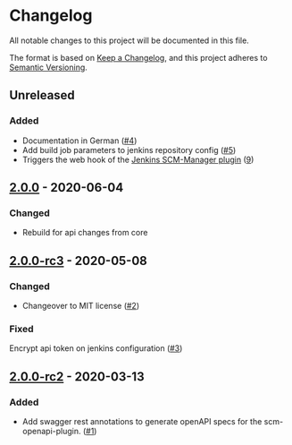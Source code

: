 # Changelog
All notable changes to this project will be documented in this file.

The format is based on [Keep a Changelog](https://keepachangelog.com/en/1.0.0/),
and this project adheres to [Semantic Versioning](https://semver.org/spec/v2.0.0.html).

## Unreleased
### Added
- Documentation in German ([#4](https://github.com/scm-manager/scm-jenkins-plugin/pull/4))
- Add build job parameters to jenkins repository config ([#5](https://github.com/scm-manager/scm-jenkins-plugin/pull/5))
- Triggers the web hook of the [Jenkins SCM-Manager plugin](https://github.com/jenkinsci/scm-manager-plugin) ([9](https://github.com/scm-manager/scm-jenkins-plugin/pull/9))

## [2.0.0] - 2020-06-04
### Changed
- Rebuild for api changes from core

## [2.0.0-rc3] - 2020-05-08
### Changed
- Changeover to MIT license ([#2](https://github.com/scm-manager/scm-jenkins-plugin/pull/2))

### Fixed
Encrypt api token on jenkins configuration ([#3](https://github.com/scm-manager/scm-jenkins-plugin/pull/3))

## [2.0.0-rc2] - 2020-03-13
### Added
- Add swagger rest annotations to generate openAPI specs for the scm-openapi-plugin. ([#1](https://github.com/scm-manager/scm-jenkins-plugin/pull/1))

[2.0.0]: https://github.com/scm-manager/scm-jenkins-plugin/releases/tag/2.0.0
[2.0.0-rc3]: https://github.com/scm-manager/scm-jenkins-plugin/releases/tag/2.0.0-rc3
[2.0.0-rc2]: https://github.com/scm-manager/scm-jenkins-plugin/releases/tag/2.0.0-rc2
